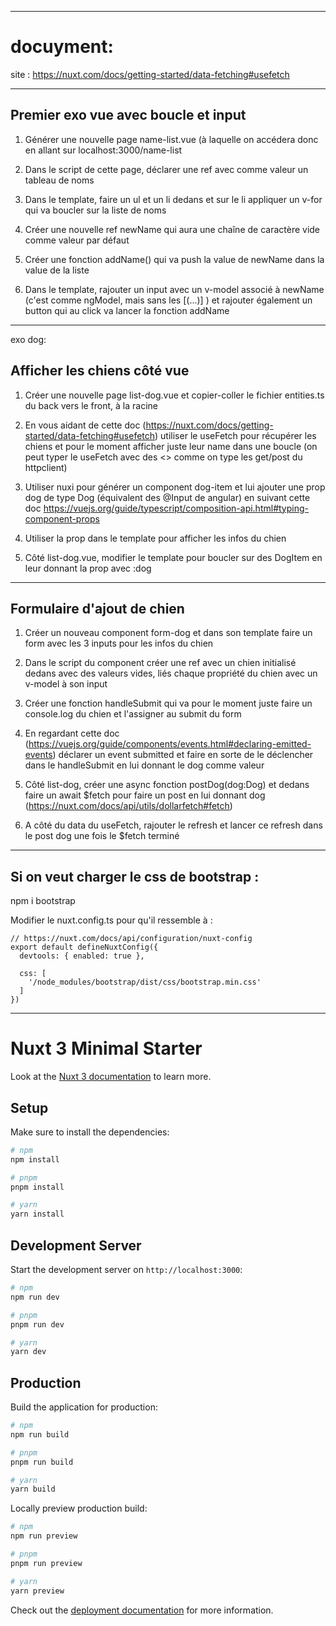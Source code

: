 __________
# docuyment:
site :
https://nuxt.com/docs/getting-started/data-fetching#usefetch
____________
## Premier exo vue avec boucle et input

1. Générer une nouvelle page name-list.vue (à laquelle on accédera donc en allant sur localhost:3000/name-list
	
2. Dans le script de cette page, déclarer une ref avec comme valeur un tableau de noms 
	
3. Dans le template, faire un ul et un li dedans et sur le li appliquer un v-for qui va boucler sur la liste de noms

4. Créer une nouvelle ref newName qui aura une chaîne de caractère vide comme valeur par défaut
	
5. Créer une fonction addName() qui va push la value de newName dans la value de la liste
	
6. Dans le template, rajouter un input avec un v-model associé à newName (c'est comme ngModel, mais sans les [(...)] ) et rajouter également un button qui au click va lancer la fonction addName
__________
exo dog:
## Afficher les chiens côté vue

1. Créer une nouvelle page list-dog.vue et copier-coller le fichier entities.ts du back vers le front, à la racine
	
2. En vous aidant de cette doc (https://nuxt.com/docs/getting-started/data-fetching#usefetch) utiliser le useFetch pour récupérer les chiens et pour le moment afficher juste leur name dans une boucle (on peut typer le useFetch avec des <> comme on type les get/post du httpclient)
	
3. Utiliser nuxi pour générer un component dog-item et lui ajouter une prop dog de type Dog (équivalent des @Input de angular) en suivant cette doc https://vuejs.org/guide/typescript/composition-api.html#typing-component-props
	
4. Utiliser la prop dans le template pour afficher les infos du chien
	
5. Côté list-dog.vue, modifier le template pour boucler sur des DogItem en leur donnant la prop avec :dog 
_________
## Formulaire d'ajout de chien

1. Créer un nouveau component form-dog et dans son template faire un form avec les 3 inputs pour les infos du chien
	
2. Dans le script du component créer une ref<Dog> avec un chien initialisé dedans avec des valeurs vides, liés chaque propriété du chien avec un v-model à son input
	
3. Créer une fonction handleSubmit qui va pour le moment juste faire un console.log du chien et l'assigner au submit du form
	
4. En regardant cette doc (https://vuejs.org/guide/components/events.html#declaring-emitted-events) déclarer un event submitted et faire en sorte de le déclencher dans le handleSubmit en lui donnant le dog comme valeur
	
5. Côté list-dog, créer une async fonction postDog(dog:Dog) et dedans faire un await $fetch pour faire un post en lui donnant dog (https://nuxt.com/docs/api/utils/dollarfetch#fetch)
	
6. A côté du data du useFetch, rajouter le refresh et lancer ce refresh dans le post dog une fois le $fetch terminé
__________
## Si on veut charger le css de bootstrap :
	
npm i bootstrap
	
Modifier le nuxt.config.ts pour qu'il ressemble à :
	
	// https://nuxt.com/docs/api/configuration/nuxt-config
	export default defineNuxtConfig({
	  devtools: { enabled: true },
	  
	  css: [
	    '/node_modules/bootstrap/dist/css/bootstrap.min.css'
	  ]
	})

-----------------

# Nuxt 3 Minimal Starter

Look at the [Nuxt 3 documentation](https://nuxt.com/docs/getting-started/introduction) to learn more.

## Setup

Make sure to install the dependencies:

```bash
# npm
npm install

# pnpm
pnpm install

# yarn
yarn install
```

## Development Server

Start the development server on `http://localhost:3000`:

```bash
# npm
npm run dev

# pnpm
pnpm run dev

# yarn
yarn dev
```

## Production

Build the application for production:

```bash
# npm
npm run build

# pnpm
pnpm run build

# yarn
yarn build
```

Locally preview production build:

```bash
# npm
npm run preview

# pnpm
pnpm run preview

# yarn
yarn preview
```

Check out the [deployment documentation](https://nuxt.com/docs/getting-started/deployment) for more information.



